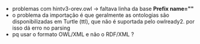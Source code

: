 - problemas com hintv3-orev.owl -> faltava linha da base **Prefix name=""**
- o problema da importação é que geralmente as ontologias são disponibilizadas em Turtle (ttl), que não é suportada pelo owlready2. por isso dá erro no parsing
- pq usar o formato OWL/XML e não o RDF/XML ?